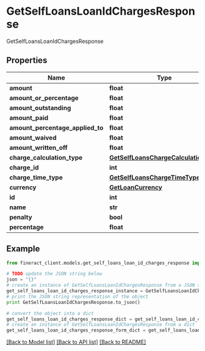 # GetSelfLoansLoanIdChargesResponse

GetSelfLoansLoanIdChargesResponse

## Properties

Name | Type | Description | Notes
------------ | ------------- | ------------- | -------------
**amount** | **float** |  | [optional] 
**amount_or_percentage** | **float** |  | [optional] 
**amount_outstanding** | **float** |  | [optional] 
**amount_paid** | **float** |  | [optional] 
**amount_percentage_applied_to** | **float** |  | [optional] 
**amount_waived** | **float** |  | [optional] 
**amount_written_off** | **float** |  | [optional] 
**charge_calculation_type** | [**GetSelfLoansChargeCalculationType**](GetSelfLoansChargeCalculationType.md) |  | [optional] 
**charge_id** | **int** |  | [optional] 
**charge_time_type** | [**GetSelfLoansChargeTimeType**](GetSelfLoansChargeTimeType.md) |  | [optional] 
**currency** | [**GetLoanCurrency**](GetLoanCurrency.md) |  | [optional] 
**id** | **int** |  | [optional] 
**name** | **str** |  | [optional] 
**penalty** | **bool** |  | [optional] 
**percentage** | **float** |  | [optional] 

## Example

```python
from fineract_client.models.get_self_loans_loan_id_charges_response import GetSelfLoansLoanIdChargesResponse

# TODO update the JSON string below
json = "{}"
# create an instance of GetSelfLoansLoanIdChargesResponse from a JSON string
get_self_loans_loan_id_charges_response_instance = GetSelfLoansLoanIdChargesResponse.from_json(json)
# print the JSON string representation of the object
print GetSelfLoansLoanIdChargesResponse.to_json()

# convert the object into a dict
get_self_loans_loan_id_charges_response_dict = get_self_loans_loan_id_charges_response_instance.to_dict()
# create an instance of GetSelfLoansLoanIdChargesResponse from a dict
get_self_loans_loan_id_charges_response_form_dict = get_self_loans_loan_id_charges_response.from_dict(get_self_loans_loan_id_charges_response_dict)
```
[[Back to Model list]](../README.md#documentation-for-models) [[Back to API list]](../README.md#documentation-for-api-endpoints) [[Back to README]](../README.md)


